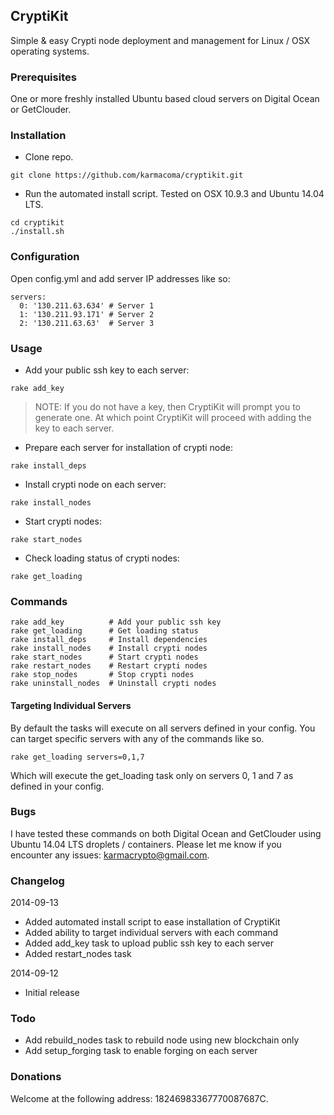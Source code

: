 ## CryptiKit

Simple &amp; easy Crypti node deployment and management for Linux / OSX operating systems.

### Prerequisites

One or more freshly installed Ubuntu based cloud servers on Digital Ocean or GetClouder.

### Installation

* Clone repo.

```
git clone https://github.com/karmacoma/cryptikit.git
```

* Run the automated install script. Tested on OSX 10.9.3 and Ubuntu 14.04 LTS.

```
cd cryptikit
./install.sh
```

### Configuration

Open config.yml and add server IP addresses like so:

```
servers:
  0: '130.211.63.634' # Server 1
  1: '130.211.93.171' # Server 2
  2: '130.211.63.63'  # Server 3
```

### Usage

* Add your public ssh key to each server:

```
rake add_key
```

> NOTE:
> If you do not have a key, then CryptiKit will prompt you to generate one.
> At which point CryptiKit will proceed with adding the key to each server.

* Prepare each server for installation of crypti node:

```
rake install_deps
```

* Install crypti node on each server:

```
rake install_nodes
```

* Start crypti nodes:

```
rake start_nodes
```

* Check loading status of crypti nodes:

```
rake get_loading
```

### Commands

```
rake add_key          # Add your public ssh key
rake get_loading      # Get loading status
rake install_deps     # Install dependencies
rake install_nodes    # Install crypti nodes
rake start_nodes      # Start crypti nodes
rake restart_nodes    # Restart crypti nodes
rake stop_nodes       # Stop crypti nodes
rake uninstall_nodes  # Uninstall crypti nodes
```

#### Targeting Individual Servers

By default the tasks will execute on all servers defined in your config.
You can target specific servers with any of the commands like so.

```
rake get_loading servers=0,1,7
```

Which will execute the get_loading task only on servers 0, 1 and 7 as defined in your config.

### Bugs

I have tested these commands on both Digital Ocean and GetClouder using Ubuntu 14.04 LTS droplets / containers.
Please let me know if you encounter any issues: karmacrypto@gmail.com.

### Changelog

2014-09-13

* Added automated install script to ease installation of CryptiKit
* Added ability to target individual servers with each command
* Added add_key task to upload public ssh key to each server
* Added restart_nodes task

2014-09-12

* Initial release

### Todo

* Add rebuild_nodes task to rebuild node using new blockchain only
* Add setup_forging task to enable forging on each server

### Donations

Welcome at the following address: 18246983367770087687C.
